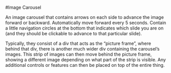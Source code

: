 #Image Carousel

An image carousel that contains arrows on each side to advance the image forward or backward.
Automatically move forward every 5 seconds.
Contain a little navigation circles at the bottom that indicates which slide you are on (and they should be clickable to advance to that particular slide).

Typically, they consist of a div that acts as the “picture frame”,
where behind that div, there is another much wider div containing the carousel’s images.
This strip of images can then move behind the picture frame, showing a different image depending on what part of the strip is visible.
Any additional controls or features can then be placed on top of the entire thing.

